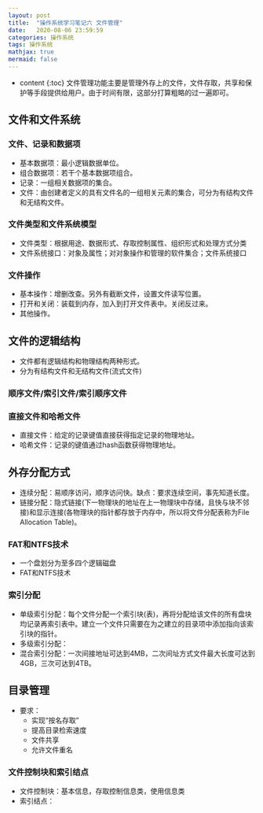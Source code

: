 ```yaml
---
layout: post
title:  "操作系统学习笔记六 文件管理"
date:   2020-08-06 23:59:59
categories: 操作系统
tags: 操作系统
mathjax: true
mermaid: false
---
```


* content
{:toc}
文件管理功能主要是管理外存上的文件，文件存取，共享和保护等手段提供给用户。由于时间有限，这部分打算粗略的过一遍即可。



## 文件和文件系统
### 文件、记录和数据项
* 基本数据项：最小逻辑数据单位。
* 组合数据项：若干个基本数据项组合。
* 记录：一组相关数据项的集合。
* 文件：由创建者定义的具有文件名的一组相关元素的集合，可分为有结构文件和无结构文件。

### 文件类型和文件系统模型
* 文件类型：根据用途、数据形式、存取控制属性、组织形式和处理方式分类
* 文件系统接口：对象及属性；对对象操作和管理的软件集合；文件系统接口

### 文件操作
* 基本操作：增删改查。另外有截断文件，设置文件读写位置。
* 打开和关闭：装载到内存，加入到打开文件表中。关闭反过来。
* 其他操作。

## 文件的逻辑结构
* 文件都有逻辑结构和物理结构两种形式。
* 分为有结构文件和无结构文件(流式文件)

### 顺序文件/索引文件/索引顺序文件

### 直接文件和哈希文件
* 直接文件：给定的记录键值直接获得指定记录的物理地址。
* 哈希文件：记录的键值通过hash函数获得物理地址。

## 外存分配方式
* 连续分配：易顺序访问，顺序访问快。缺点：要求连续空间，事先知道长度。
* 链接分配：隐式链接(下一物理块的地址在上一物理块中存储，且快与块不邻接)和显示连接(各物理块的指针都存放于内存中，所以将文件分配表称为File Allocation Table)。

### FAT和NTFS技术
* 一个盘划分为至多四个逻辑磁盘
* FAT和NTFS技术

### 索引分配
* 单级索引分配：每个文件分配一个索引块(表)，再将分配给该文件的所有盘块均记录再索引表中。建立一个文件只需要在为之建立的目录项中添加指向该索引块的指针。
* 多级索引分配：
* 混合索引分配：一次间接地址可达到4MB，二次间址方式文件最大长度可达到4GB，三次可达到4TB。

## 目录管理
* 要求：
  * 实现“按名存取”
  * 提高目录检索速度
  * 文件共享
  * 允许文件重名

### 文件控制块和索引结点
* 文件控制块：基本信息，存取控制信息类，使用信息类
* 索引结点：
